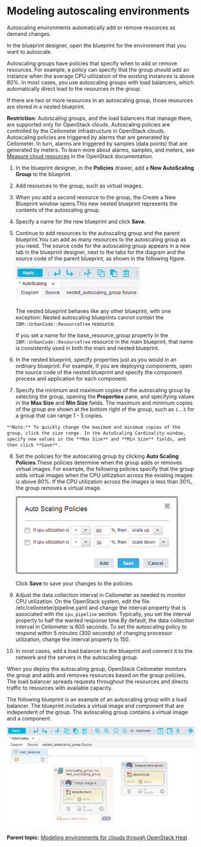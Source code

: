 # Modeling autoscaling environments

Autoscaling environments automatically add or remove resources as demand changes.

In the blueprint designer, open the blueprint for the environment that you want to autoscale.

Autoscaling groups have policies that specify when to add or remove resources. For example, a policy can specify that the group should add an instance when the average CPU utilization of the existing instances is above 80%. In most cases, you use autoscaling groups with load balancers, which automatically direct load to the resources in the group.

If there are two or more resources in an autoscaling group, those resources are stored in a nested blueprint.

**Restriction:** Autoscaling groups, and the load balancers that manage them, are supported only for OpenStack clouds. Autoscaling policies are controlled by the Ceilometer infrastructure in OpenStack clouds. Autoscaling policies are triggered by alarms that are generated by Ceilometer. In turn, alarms are triggered by samples \(data points\) that are generated by meters. To learn more about alarms, samples, and meters, see [Measure cloud resources](http://docs.openstack.org/user-guide/content/ceilometer_cli_commands.html) in the OpenStack documentation.

1.   In the blueprint designer, in the **Policies** drawer, add a **New AutoScaling Group** to the blueprint. 
2.  Add resources to the group, such as virtual images. 
3.  When you add a second resource to the group, the Create a New Blueprint window opens.This new nested blueprint represents the contents of the autoscaling group.
4.  Specify a name for the new blueprint and click **Save**. 
5.  Continue to add resources to the autoscaling group and the parent blueprint.You can add as many resources to the autoscaling group as you need. The source code for the autoscaling group appears in a new tab in the blueprint designer, next to the tabs for the diagram and the source code of the parent blueprint, as shown in the following figure.

    ![The blueprint designer, showing three tabs for the diagram, the source code, and the source code of the nested autoscaling group](../images/blueprint_autoscale_a.gif)

    The nested blueprint behaves like any other blueprint, with one exception: Nested autoscaling blueprints cannot contain the `IBM::UrbanCode::ResourceTree` resource.

    If you set a name for the base\_resource\_group property in the `IBM::UrbanCode::ResourceTree` resource in the main blueprint, that name is consistently used in both the main and nested blueprint.

6.   In the nested blueprint, specify properties just as you would in an ordinary blueprint. For example, if you are deploying components, open the source code of the nested blueprint and specify the component process and application for each component.
7.   Specify the minimum and maximum copies of the autoscaling group by selecting the group, opening the **Properties** pane, and specifying values in the **Max Size** and **Min Size** fields. The maximum and minimum copies of the group are shown at the bottom right of the group, such as `1..5` for a group that can range 1 - 5 copies.

    **Note:** To quickly change the maximum and minimum copies of the group, click the size range. In the AutoScaling Cardinality window, specify new values in the **Max Size** and **Min Size** fields, and then click **Save**.

8.  Set the policies for the autoscaling group by clicking **Auto Scaling Policies**.These policies determine when the group adds or removes virtual images. For example, the following policies specify that the group adds virtual images when the CPU utilization across the existing images is above 80%. If the CPU utilization across the images is less than 30%, the group removes a virtual image.

    ![The policies for an autoscaling group, changing the number of images at 80% and 30% of CPU utilization](../images/blueprint_autoscale_b.gif)

    Click **Save** to save your changes to the policies.

9.  Adjust the data collection interval in Ceilometer as needed to monitor CPU utilization. On the OpenStack system, edit the file /etc/ceilometer/pipeline.yaml and change the interval property that is associated with the `cpu_pipeline` section. Typically, you set the interval property to half the wanted response time.By default, the data collection interval in Ceilometer is 600 seconds. To set the autoscaling policy to respond within 5 minutes \(300 seconds\) of changing processor utilization, change the interval property to 150.
10. In most cases, add a load balancer to the blueprint and connect it to the network and the servers in the autoscaling group. 

When you deploy the autoscaling group, OpenStack Ceilometer monitors the group and adds and removes resources based on the group policies. The load balancer spreads requests throughout the resources and directs traffic to resources with available capacity.

The following blueprint is an example of an autoscaling group with a load balancer. The blueprint includes a virtual image and component that are independent of the group. The autoscaling group contains a virtual image and a component.

![An example blueprint that includes an autoscaling group; this group contains a virtual image and a component](../images/blueprint_autoscale_c.gif)

**Parent topic:** [Modeling environments for clouds through OpenStack Heat](../../com.ibm.edt.doc/topics/blueprint_edit_clouds.md)

